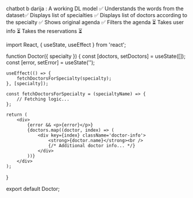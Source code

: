 chatbot b darija :
A working DL model ✅
Understands the words from the dataset✅
Displays list of specialties ✅
Displays list of doctors according to the specialty ✅
Shows original agenda ✅
Filters the agenda ⏳
Takes user info ⏳
Takes the reservations ⏳












import React, { useState, useEffect } from 'react';

function Doctor({ specialty }) {
    const [doctors, setDoctors] = useState([]);
    const [error, setError] = useState('');

    useEffect(() => {
        fetchDoctorsForSpecialty(specialty);
    }, [specialty]);

    const fetchDoctorsForSpecialty = (specialtyName) => {
        // Fetching logic...
    };

    return (
        <div>
            {error && <p>{error}</p>}
            {doctors.map((doctor, index) => (
                <div key={index} className='doctor-info'>
                    <strong>{doctor.name}</strong><br />
                    {/* Additional doctor info... */}
                </div>
            ))}
        </div>
    );
}

export default Doctor;
